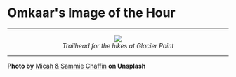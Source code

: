# Omkaar's Image of the Hour

---

<div align="center">

<a href="https://unsplash.com/photos/signpost-indicates-various-trails-in-a-national-park-YgtnnGVDMek">
  <img src="https://images.unsplash.com/photo-1744305526115-feaa1352e810?crop=entropy&cs=tinysrgb&fit=max&fm=jpg&ixid=M3w3NjA2Nzh8MHwxfHJhbmRvbXx8fHx8fHx8fDE3NTI0MjYwMDB8&ixlib=rb-4.1.0&q=80&w=1080" style="max-width:100%; height:auto;">
</a>

<br>
<i>Trailhead for the hikes at Glacier Point</i>

</div>

---

**Photo by** [Micah & Sammie Chaffin](https://unsplash.com/@micahandsammiechaffin) **on Unsplash**
